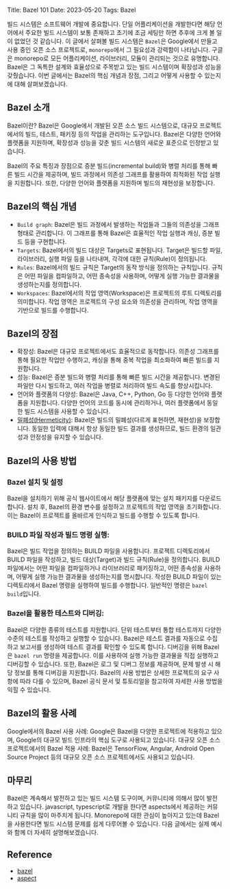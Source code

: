 Title: Bazel 101
Date: 2023-05-20
Tags: Bazel 

빌드 시스템은 소프트웨어 개발에 중요합니다. 단일 어플리케이션을 개발한다면 해당 언어에서 주요한 빌드 시스템이 보통 존재하고 초기에 조금 세팅만 하면 추후에 크게 볼 일이 없었던 것 같습니다. 이 글에서 살펴볼 빌드 시스템은 `Bazel`은 Google에서 만들고 사용 중인 오픈 소스 프로젝트로, `monorepo`에서 그 필요성과 강력함이 나타납니다. 구글은 monorepo로 모든 어플리케이션, 라이브러리, 모듈이 관리되는 것으로 유명합니다. Bazel은 그 독특한 설계와 효율성으로 주목받고 있는 빌드 시스템이며 확장성과 성능을 갖췄습니다. 이번 글에서는 Bazel의 핵심 개념과 장점, 그리고 어떻게 사용할 수 있는지에 대해 살펴보겠습니다.

## Bazel 소개

Bazel이란? Bazel은 Google에서 개발된 오픈 소스 빌드 시스템으로, 대규모 프로젝트에서의 빌드, 테스트, 패키징 등의 작업을 관리하는 도구입니다. Bazel은 다양한 언어와 플랫폼을 지원하며, 확장성과 성능을 갖춘 빌드 시스템의 새로운 표준으로 인정받고 있습니다.

Bazel의 주요 특징과 장점으로 증분 빌드(incremental build)와 병렬 처리를 통해 빠른 빌드 시간을 제공하며, 빌드 과정에서 의존성 그래프를 활용하여 최적화된 작업 실행을 지원합니다. 또한, 다양한 언어와 플랫폼을 지원하며 빌드의 재현성을 보장합니다.

## Bazel의 핵심 개념

- `Build graph`: Bazel은 빌드 과정에서 발생하는 작업들과 그들의 의존성을 그래프 형태로 관리합니다. 이 그래프를 통해 Bazel은 효율적인 작업 실행과 캐싱, 증분 빌드 등을 구현합니다.
- `Targets`: Bazel에서의 빌드 대상은 Targets로 표현됩니다. Target은 빌드할 파일, 라이브러리, 실행 파일 등을 나타내며, 각각에 대한 규칙(Rule)이 정의됩니다.
- `Rules`: Bazel에서의 빌드 규칙은 Target의 동작 방식을 정의하는 규칙입니다. 규칙은 어떤 파일을 컴파일하고, 어떤 종속성을 사용하며, 어떻게 실행 가능한 결과물을 생성하는지를 정의합니다.
- `Workspaces`: Bazel에서의 작업 영역(Workspace)은 프로젝트의 루트 디렉토리를 의미합니다. 작업 영역은 프로젝트의 구성 요소와 의존성을 관리하며, 작업 영역을 기반으로 빌드를 수행합니다.

## Bazel의 장점

- 확장성: Bazel은 대규모 프로젝트에서도 효율적으로 동작합니다. 의존성 그래프를 통해 필요한 작업만 수행하고, 캐싱을 통해 중복 작업을 최소화하여 빠른 빌드를 지원합니다.
- 성능: Bazel은 증분 빌드와 병렬 처리를 통해 빠른 빌드 시간을 제공합니다. 변경된 파일만 다시 빌드하고, 여러 작업을 병렬로 처리하여 빌드 속도를 향상시킵니다.
- 언어와 플랫폼의 다양성: Bazel은 Java, C++, Python, Go 등 다양한 언어와 플랫폼을 지원합니다. 다양한 언어의 코드를 동시에 관리하거나, 여러 플랫폼에서 동일한 빌드 시스템을 사용할 수 있습니다.
- [밀폐성(Hermeticity)](https://bazel.build/basics/hermeticity): Bazel은 빌드의 밀폐성(다르게 표현하면, 재현성)을 보장합니다. 동일한 입력에 대해서 항상 동일한 빌드 결과를 생성하므로, 빌드 환경의 일관성과 안정성을 유지할 수 있습니다.

## Bazel의 사용 방법

### Bazel 설치 및 설정

Bazel을 설치하기 위해 공식 웹사이트에서 해당 플랫폼에 맞는 설치 패키지를 다운로드합니다.
설치 후, Bazel의 환경 변수를 설정하고 프로젝트의 작업 영역을 초기화합니다. 이는 Bazel이 프로젝트를 올바르게 인식하고 빌드를 수행할 수 있도록 합니다.

### BUILD 파일 작성과 빌드 명령 실행:

Bazel은 빌드 작업을 정의하는 BUILD 파일을 사용합니다. 프로젝트 디렉토리에서 BUILD 파일을 작성하고, 빌드 대상(Target)과 빌드 규칙(Rule)을 정의합니다.
BUILD 파일에서는 어떤 파일을 컴파일하거나 라이브러리로 패키징하고, 어떤 종속성을 사용하며, 어떻게 실행 가능한 결과물을 생성하는지를 명시합니다.
작성한 BUILD 파일이 있는 디렉토리에서 Bazel 명령을 실행하여 빌드를 수행합니다. 일반적인 명령은 `bazel build`입니다.

### Bazel을 활용한 테스트와 디버깅:

Bazel은 다양한 종류의 테스트를 지원합니다. 단위 테스트부터 통합 테스트까지 다양한 수준의 테스트를 작성하고 실행할 수 있습니다.
Bazel은 테스트 결과를 자동으로 수집하고 보고서를 생성하여 테스트 결과를 확인할 수 있도록 합니다.
디버깅을 위해 Bazel은 `bazel run` 명령을 제공합니다. 이를 사용하여 실행 가능한 결과물을 직접 실행하고 디버깅할 수 있습니다.
또한, Bazel은 로그 및 디버그 정보를 제공하며, 문제 발생 시 해당 정보를 통해 디버깅을 지원합니다.
Bazel의 사용 방법은 상세한 프로젝트의 요구 사항에 따라 다를 수 있으며, Bazel 공식 문서 및 튜토리얼을 참고하여 자세한 사용 방법을 익힐 수 있습니다.

## Bazel의 활용 사례

Google에서의 Bazel 사용 사례: Google은 Bazel을 다양한 프로젝트에 적용하고 있으며, Google의 대규모 빌드 인프라의 핵심 도구로 사용되고 있습니다.
대규모 오픈 소스 프로젝트에서의 Bazel 적용 사례: Bazel은 TensorFlow, Angular, Android Open Source Project 등의 대규모 오픈 소스 프로젝트에서도 사용되고 있습니다.

## 마무리

Bazel은 계속해서 발전하고 있는 빌드 시스템 도구이며, 커뮤니티에 의해서 많이 발전하고 있습니다. javascript, typescript로 개발을 한다면 aspects에서 제공하는 커뮤니티 규칙을 많이 마주치게 됩니다. Monorepo에 대한 관심이 높아지고 있는데 Bazel을 사용한다면 빌드 시스템 문제를 쉽게 다루어볼 수 있습니다. 다음 글에서는 실제 예시와 함께 더 자세히 설명해보겠습니다.

## Reference
- [bazel](https://bazel.build/)
- [aspect](https://www.aspect.build/)
